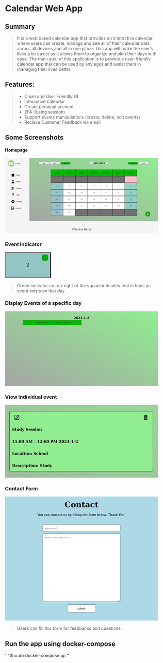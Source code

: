 # Calendar Web App

## Summary 
> It is a web based calendar app that provides an interactive calendar where users can create, manage and see all of their calendar data across all devices,and all in one place. This app will make the user’s lives a lot easier as it allows them to organize and plan their days with ease. The main goal of this application is to provide a user-friendly calendar app that can be used by any ages and assist them in managing thier lives better.

## Features:
> - Clean and User Friendly UI
> - Interactive Calendar
> - Create personal account
> - 2FA (!using session)
> - Support events manipulations (create, delete, edit events)
> - Recieve Customer Feedback via email


## Some Screenshots

#### Homepage
![Homepage Screenshot](./screen-shots/homepage.jpg?raw=true "Homepage")   

### Event Indicator
![Event Indicator Screenshot](./screen-shots/event-indicator.jpg?raw=true "Event Indicator")
> Green indicator on top-right of the square indicates that at least an event exists on that day   

### Display Events of a specific day
![Display Events Screenshot](./screen-shots/display-events.jpg?raw=true "Display Events")   

### View Individual event
![Display Event Screenshot](./screen-shots/display-event.jpg?raw=true "Display Event")   

### Contact Form
![Contact Form Screenshot](./screen-shots/contact.jpg?raw=true "Contact Form")
> Users can fill this form for feedbacks and questions.   

## Run the app using docker-compose
'''
$ sudo docker-compose up
'''